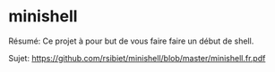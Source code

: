 # minishell

Résumé: Ce projet à pour but de vous faire faire un début de shell.

Sujet: https://github.com/rsibiet/minishell/blob/master/minishell.fr.pdf
